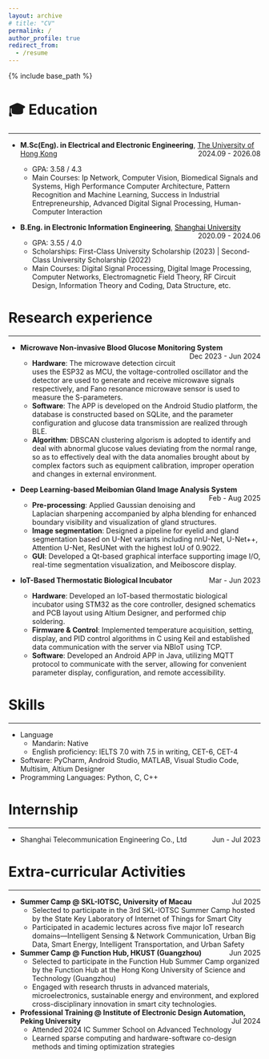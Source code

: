 ```yaml
---
layout: archive
# title: "CV"
permalink: /
author_profile: true
redirect_from:
  - /resume
---
```


{% include base_path %}

🎓 Education
=====
---
- **M.Sc(Eng). in Electrical and Electronic Engineering**, <a href="https://www.hku.hk/" style="color: inherit; text-decoration: underline;">The University of Hong Kong</a><span style="float: right;">2024.09 - 2026.08</span>  
  - GPA: 3.58 / 4.3
  - Main Courses: Ip Network, Computer Vision, Biomedical Signals and Systems, High Performance Computer Architecture, Pattern Recognition and Machine Learning, Success in Industrial Entrepreneurship, Advanced Digital Signal Processing, Human-Computer Interaction  

- **B.Eng. in Electronic Information Engineering**, <a href="https://www.shu.edu.cn/" style="color: black; text-decoration: underline;">Shanghai University</a><span style="float: right;">2020.09 - 2024.06</span>
  - GPA: 3.55 / 4.0
  - Scholarships: First-Class University Scholarship (2023) | Second-Class University Scholarship (2022)
  - Main Courses: Digital Signal Processing, Digital Image Processing, Computer Networks, Electromagnetic Field Theory, RF Circuit Design, Information Theory and Coding, Data Structure, etc.

Research experience
======
---
* **Microwave Non-invasive Blood Glucose Monitoring System** <span style="float: right;">Dec 2023 - Jun 2024</span>
  * **Hardware**: The microwave detection circuit uses the ESP32 as MCU, the voltage-controlled oscillator and the detector are used to generate and receive microwave signals respectively, and Fano resonance microwave sensor is used to measure the S-parameters.
  * **Software**: The APP is developed on the Android Studio platform, the database is constructed based on SQLite, and the parameter configuration and glucose data transmission are realized through BLE.
  * **Algorithm**: DBSCAN clustering algorism is adopted to identify and deal with abnormal glucose values deviating from the normal range, so as to effectively deal with the data anomalies brought about by complex factors such as equipment calibration, improper operation and changes in external environment.

* **Deep Learning-based Meibomian Gland Image Analysis System** <span style="float: right;">Feb - Aug 2025</span>
  * **Pre-processing**: Applied Gaussian denoising and Laplacian sharpening accompanied by alpha blending for enhanced boundary visibility and visualization of gland structures.
  * **Image segmentation**: Designed a pipeline for eyelid and gland segmentation based on U-Net variants including nnU-Net, U-Net++, Attention U-Net, ResUNet with the highest IoU of 0.9022.
  * **GUI**: Developed a Qt-based graphical interface supporting image I/O, real-time segmentation visualization, and Meiboscore display.

* **IoT-Based Thermostatic Biological Incubator**  <span style="float: right;">Mar - Jun 2023</span>
  * **Hardware**: Developed an IoT-based thermostatic biological incubator using STM32 as the core controller, designed schematics and PCB layout using Altium Designer, and performed chip soldering.
  * **Firmware & Control**: Implemented temperature acquisition, setting, display, and PID control algorithms in C using Keil and established data communication with the server via NBIoT using TCP.
  * **Software**: Developed an Android APP in Java, utilizing MQTT protocol to communicate with the server, allowing for convenient parameter display, configuration, and remote accessibility.

Skills
======
---
* Language
  * Mandarin: Native
  * English proficiency: IELTS 7.0 with 7.5 in writing, CET-6, CET-4
* Software: PyCharm, Android Studio, MATLAB, Visual Studio Code, Multisim, Altium Designer
* Programming Languages: Python, C, C++

Internship
======
---
* Shanghai Telecommunication Engineering Co., Ltd <span style="float: right;">Jun - Jul 2023</span>
   
Extra-curricular Activities
======
---
* **Summer Camp @ SKL-IOTSC, University of Macau** <span style="float: right;">Jul 2025</span>
  * Selected to participate in the 3rd SKL-IOTSC Summer Camp hosted by the State Key Laboratory of Internet of Things for Smart City
  * Participated in academic lectures across five major IoT research domains—Intelligent Sensing & Network Communication, Urban Big Data, Smart Energy, Intelligent Transportation, and Urban Safety
* **Summer Camp @ Function Hub, HKUST (Guangzhou)** <span style="float: right;">Jun 2025</span>
  * Selected to participate in the Function Hub Summer Camp organized by the Function Hub at the Hong Kong University of Science and Technology (Guangzhou)
  * Engaged with research thrusts in advanced materials, microelectronics, sustainable energy and environment, and explored cross-disciplinary innovation in smart city technologies.
* **Professional Training @ Institute of Electronic Design Automation, Peking University** <span style="float: right;">Jul 2024</span>
  * Attended 2024 IC Summer School on Advanced Technology
  * Learned sparse computing and hardware-software co-design methods and timing optimization strategies
